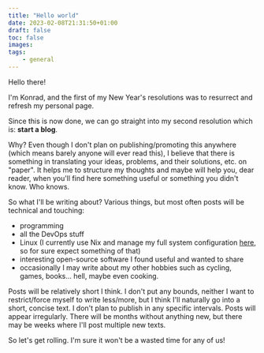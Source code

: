 ```yaml
---
title: "Hello world"
date: 2023-02-08T21:31:50+01:00
draft: false
toc: false
images:
tags:
    - general
---
```


Hello there!

I'm Konrad, and the first of my New Year's resolutions was to resurrect and refresh my personal page.

Since this is now done, we can go straight into my second resolution which is: **start a blog**.

Why? Even though I don't plan on publishing/promoting this anywhere (which means barely anyone will ever read this),
I believe that there is something in translating your ideas, problems, and their solutions, etc. on "paper".
It helps me to structure my thoughts and maybe will help you, dear reader, when you'll find here something useful
or something you didn't know. Who knows.

So what I'll be writing about? Various things, but most often posts will be technical and touching:

-   programming
-   all the DevOps stuff
-   Linux (I currently use Nix and manage my full system configuration [here](https://github.com/konradmalik/dotfiles),
    so for sure expect something of that)
-   interesting open-source software I found useful and wanted to share
-   occasionally I may write about my other hobbies such as cycling, games, books... hell, maybe even cooking.

Posts will be relatively short I think. I don't put any bounds, neither I want to restrict/force myself to write
less/more, but I think I'll naturally go into a short, concise text. I don't plan to publish in any specific
intervals. Posts will appear irregularly. There will be months without anything new, but there may be
weeks where I'll post multiple new texts.

So let's get rolling. I'm sure it won't be a wasted time for any of us!
